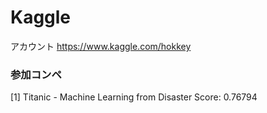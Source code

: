 # Kaggle
アカウント https://www.kaggle.com/hokkey

### 参加コンペ
[1] Titanic - Machine Learning from Disaster Score: 0.76794 
